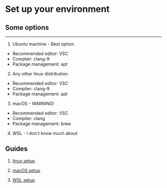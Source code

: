 # Set up your environment

## Some options
___
1. Ubuntu machine - Best option
* Recommended editor: VSC
* Complier: clang-9
* Package management: apt

2. Any other linux distribution
* Recommended editor: VSC
* Complier: clang-9
* Package management: apt

3. macOS - WARNING!
* Recommended editor: VSC
* Complier: clang
* Package management: brew

4. WSL - I don't know much about



## Guides 
1. [linux setup](https://www.youtube.com/watch?v=BgGrrpWI7cQ)

2. [macOS setup](https://www.youtube.com/watch?v=f0vVV4NPmjQ&t=515s)

3. [WSL setup](https://www.youtube.com/watch?v=dHORVBOsmAY)
